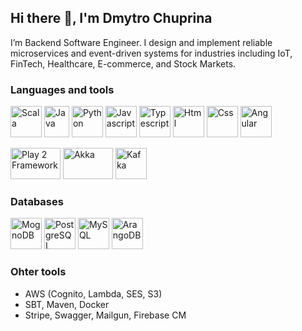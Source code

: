 ## Hi there 👋, I'm Dmytro Chuprina

I’m Backend Software Engineer. I design and implement reliable microservices and event-driven systems for industries including IoT, FinTech, Healthcare, E-commerce, and Stock Markets.

### Languages and tools
<p float="left">
  <img alt="Scala" src="https://github.com/user-attachments/assets/1bf5992a-6ac0-4290-a226-2372421e58d9" width="50" height="50" />
  <img alt="Java" src="https://github.com/user-attachments/assets/b30c104e-7bc3-4e98-9d7f-caef8beaedb7" width="40" height="50" />
  <img alt="Python" src="https://github.com/user-attachments/assets/7bf693fc-bfae-4d9e-bb3f-c9f0cfcb0c6c" width="50" height="50" />
  <img alt="Javascript" src="https://github.com/user-attachments/assets/a0cc726b-25b6-42da-81fa-f5f43ee489479" width="50" height="50" />
  <img alt="Typescript" src="https://github.com/user-attachments/assets/c24be0f4-8a65-4885-b809-3f2bafcb988a" width="50" height="50" />
  <img alt="Html" src="https://github.com/user-attachments/assets/a6074c33-9f1e-412a-94a3-a7b6f776a3f3" width="50" height="50" />
  <img alt="Css" src="https://github.com/user-attachments/assets/9faf5860-252d-4525-8333-6251dd19a012" width="50" height="50" />
  <img alt="Angular" src="https://github.com/user-attachments/assets/92f99aeb-34b0-4e76-bdad-64b3e070c74e" width="50" height="50" />
</p>
<p>
  <img alt="Play 2 Framework" src="https://github.com/user-attachments/assets/1a3b82ad-d0f2-4eb3-b9e6-a07bc9eb6702" width="80" height="50" />
  <img alt="Akka" src="https://github.com/user-attachments/assets/3705d07b-2903-4286-89c7-0fc7dbd15928" width="80" height="50" />
  <img alt="Kafka" src="https://github.com/user-attachments/assets/24d8fc1e-369e-4785-9a0d-14885698a3e2" width="50" height="50" />
<p/>

### Databases
<p float="left">
  <img alt="MognoDB" src="https://github.com/user-attachments/assets/39a74546-8792-4818-87bd-e9ba92a39d3e" width="50" height="50" />
  <img alt="PostgreSQL" src="https://github.com/user-attachments/assets/55579245-2f31-44c7-b359-e6e39c3073b2" width="50" height="50" />
  <img alt="MySQL" src="https://github.com/user-attachments/assets/92724d93-e2b8-4556-bd91-868cde91ac05" width="50" height="50" />
  <img alt="ArangoDB" src="https://github.com/user-attachments/assets/ab53d314-1840-43dc-a59c-f757fa5d62b6" width="50" height="50" />
</p>

### Ohter tools
- AWS (Cognito, Lambda, SES, S3)
- SBT, Maven, Docker
- Stripe, Swagger, Mailgun, Firebase CM
